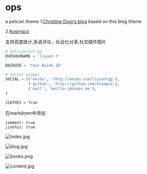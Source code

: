 # ops
a pelican theme
1.[Christine Doig's blog](http://chdoig.github.io/) based on this blog theme

2.[Kosmgco](https://blog.ooops.me)

支持百度统计,多说评论，社会化分享,社交插件图片

```python
# pelicanconf.py
DUOSHUONAME = 'liyuan-t'

BAIDUID = 'Your Baidu ID'

# Social widget
SOCIAL = (('weibo', 'http://weibo.com/liyuantgg'),
          ('github', 'http://github.com/kosmgco'),
          ('mail', 'mailto:i@ooops.me'),
)

JIATHIS = True
```

在markdown中添加
```
comment: true
jiathis: true
```

![index.jpg](http://statics.ooops.me/55085927fef1f3450c56b8b3fde0570d.jpg)

![blog.jpg](http://statics.ooops.me/b3b11867226d38b137a4cabed847a8a0.jpg)

![books.png](http://statics.ooops.me/3dc22d1e286a76e2cb4ad2a97884a1d6.png)

![content.jpg](http://statics.ooops.me/dc53385c65eec7d277ca9de525f0dfe9.jpg)
